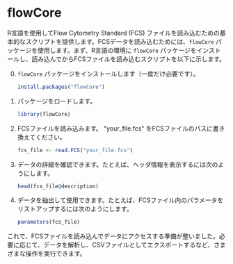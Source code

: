# flowCore

R言語を使用してFlow Cytometry Standard (FCS) ファイルを読み込むための基本的なスクリプトを提供します。FCSデータを読み込むためには、`flowCore` パッケージを使用します。まず、R言語の環境に `flowCore` パッケージをインストールし、読み込んでからFCSファイルを読み込むスクリプトを以下に示します。

0. `flowCore` パッケージをインストールします（一度だけ必要です）。

    ``` R
    install.packages("flowCore")
    ```

1. パッケージをロードします。

    ``` R
    library(flowCore)
    ```

2. FCSファイルを読み込みます。 "your_file.fcs" をFCSファイルのパスに書き換えてください。

    ``` R
    fcs_file <- read.FCS("your_file.fcs")
    ```

3. データの詳細を確認できます。たとえば、ヘッダ情報を表示するには次のようにします。

    ``` R
    head(fcs_file@description)
    ```

4. データを抽出して使用できます。たとえば、FCSファイル内のパラメータをリストアップするには次のようにします。

    ``` R
    parameters(fcs_file)
    ```

これで、FCSファイルを読み込んでデータにアクセスする準備が整いました。必要に応じて、データを解析し、CSVファイルとしてエクスポートするなど、さまざまな操作を実行できます。
